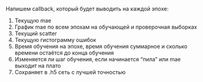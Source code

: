 Напишем callback, который будет выводить на каждой эпохе:

1. Текущую mae
2. График mae по всем эпохам на обучающей и проверочная выборках
3. Текущий scatter
4. Текущую гистограмму ошибок
5. Время обучения на эпохе, время обучения суммарное и сколько времени остаётся до конца обучения
6. Изменяется ли шаг обучения, если начинается “пила” или mae выходит на плато
7. Сохраняет в .h5 сеть с лучшей точностью
